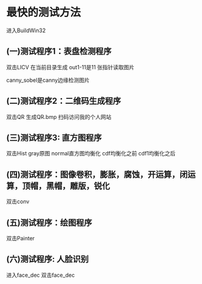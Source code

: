 <!--
 * @Descripttion: 
 * @version: 
 * @Author: Yueyang
 * @email: 1700695611@qq.com
 * @Date: 2020-11-27 00:49:36
 * @LastEditors: Yueyang
 * @LastEditTime: 2020-11-28 03:26:27
-->
# 最快的测试方法
进入BuildWin32

## (一)测试程序1：表盘检测程序
双击LICV
在当前目录生成
out1-11是11 张指针读取图片

canny_sobel是canny边缘检测图片

## (二)测试程序2：二维码生成程序
双击QR
生成QR.bmp
扫码访问我的个人网站

## (三)测试程序3: 直方图程序
双击Hist
gray原图
normal直方图均衡化
cdf均衡化之前
cdf1均衡化之后

## (四)测试程序：图像卷积，膨胀，腐蚀，开运算，闭运算，顶帽，黑帽，雕版，锐化
双击conv

## (五)测试程序：绘图程序
双击Painter

## (六)测试程序: 人脸识别
进入face_dec
双击face_dec



